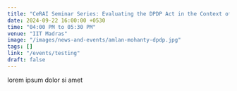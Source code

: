 ```yaml
---
title: "CeRAI Seminar Series: Evaluating the DPDP Act in the Context of AI"
date: 2024-09-22 16:00:00 +0530
time: "04:00 PM to 05:30 PM"
venue: "IIT Madras"
image: "/images/news-and-events/amlan-mohanty-dpdp.jpg"
tags: []
link: "/events/testing"
draft: false
---
```


lorem ipsum dolor si amet